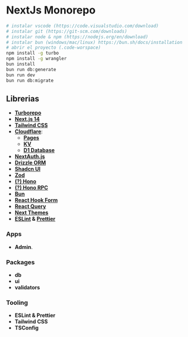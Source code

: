 # NextJs Monorepo

```bash
# instalar vscode (https://code.visualstudio.com/download)
# instalar git (https://git-scm.com/downloads)
# instalar node & npm (https://nodejs.org/en/download)
# instalar bun (windows/mac/linux) https://bun.sh/docs/installation
# abrir el proyecto (.code-worspace)
npm install -g turbo
npm install -g wrangler
bun install
bun run db:generate
bun run dev
bun run db:migrate
```

## Librerias

- **[Turborepo](https://turbo.build/)**
- **[Next.js 14](https://nextjs.org/)**
- **[Tailwind CSS](https://tailwindcss.com/)**
- **[Cloudflare](https://developers.cloudflare.com)**:
  - **[Pages](https://developers.cloudflare.com/pages/)**
  - **[KV](https://developers.cloudflare.com/workers/runtime-apis/kv/)**
  - **[D1 Database](https://developers.cloudflare.com/d1/)**
- **[NextAuth.js](https://next-auth.js.org/)**
- **[Drizzle ORM](https://orm.drizzle.team/)**
- **[Shadcn UI](https://ui.shadcn.com/)**
- **[Zod](https://zod.dev/)**
- **[(?) Hono](https://hono.dev/)**
- **[(?) Hono RPC](https://hono.dev/docs/guides/rpc)**
- **[Bun](https://bun.sh/)**
- **[React Hook Form](https://react-hook-form.com/)**
- **[React Query](https://tanstack.com/query/)**
- **[Next Themes](https://github.com/pacocoursey/next-themes)**
- **[ESLint](https://eslint.org/) & [Prettier](https://prettier.io/)**

### Apps

- **Admin**.

### Packages

- **db**
- **ui**
- **validators**

### Tooling

- **ESLint & Prettier**
- **Tailwind CSS**
- **TSConfig**
